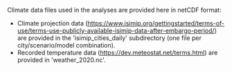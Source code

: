 Climate data files used in the analyses are provided here in netCDF format:
- Climate projection data
    (https://www.isimip.org/gettingstarted/terms-of-use/terms-use-publicly-available-isimip-data-after-embargo-period/) 
    are provided in the 'isimip_cities_daily' subdirectory (one file per
    city/scenario/model combination).
- Recorded temperature data
    (https://dev.meteostat.net/terms.html) 
    are provided in 'weather_2020.nc'.
